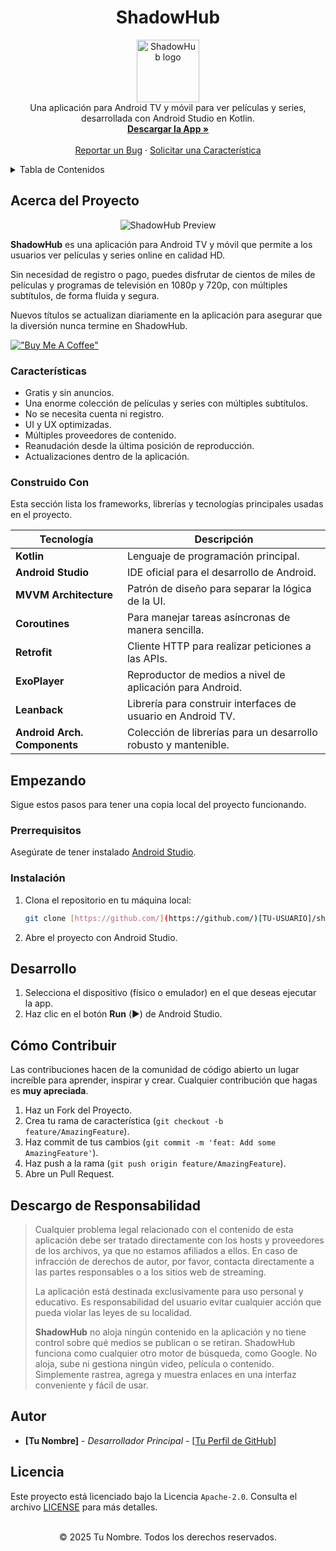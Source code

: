 <h1 align="center">ShadowHub</h1>

<p align="center">
  <img src="./assets/logo.png" height="100px" alt="ShadowHub logo" />
  <br />
  Una aplicación para Android TV y móvil para ver películas y series, desarrollada con Android Studio en Kotlin.
  <br />
  <a href="https://github.com/[TU-USUARIO]/shadowhub/releases/latest">
    <strong>Descargar la App »</strong>
  </a>
  <br />
  <br />
  <a href="https://github.com/[TU-USUARIO]/shadowhub/issues">Reportar un Bug</a>
  ·
  <a href="https://github.com/[TU-USUARIO]/shadowhub/issues">Solicitar una Característica</a>
</p>

<details>
  <summary>Tabla de Contenidos</summary>

- [Acerca del Proyecto](#acerca-del-proyecto)
  - [Características](#características)
  - [Construido Con](#construido-con)
- [Empezando](#empezando)
  - [Prerrequisitos](#prerrequisitos)
  - [Instalación](#instalación)
- [Desarrollo](#desarrollo)
- [Cómo Contribuir](#cómo-contribuir)
- [Descargo de Responsabilidad](#descargo-de-responsabilidad)
- [Autor](#autor)
- [Licencia](#licencia)
</details>

## Acerca del Proyecto

<p align="center">
  <img src="./.github/docs/screenshot.png" alt="ShadowHub Preview">
</p>

**ShadowHub** es una aplicación para Android TV y móvil que permite a los usuarios ver películas y series online en calidad HD.

Sin necesidad de registro o pago, puedes disfrutar de cientos de miles de películas y programas de televisión en 1080p y 720p, con múltiples subtítulos, de forma fluida y segura.

Nuevos títulos se actualizan diariamente en la aplicación para asegurar que la diversión nunca termine en ShadowHub.

[!["Buy Me A Coffee"](https://www.buymeacoffee.com/assets/img/custom_images/orange_img.png)](https://www.buymeacoffee.com/tu-usuario)

### Características

-   Gratis y sin anuncios.
-   Una enorme colección de películas y series con múltiples subtítulos.
-   No se necesita cuenta ni registro.
-   UI y UX optimizadas.
-   Múltiples proveedores de contenido.
-   Reanudación desde la última posición de reproducción.
-   Actualizaciones dentro de la aplicación.

### Construido Con

Esta sección lista los frameworks, librerías y tecnologías principales usadas en el proyecto.

| Tecnología | Descripción |
| --- | --- |
| **Kotlin** | Lenguaje de programación principal. |
| **Android Studio** | IDE oficial para el desarrollo de Android. |
| **MVVM Architecture** | Patrón de diseño para separar la lógica de la UI. |
| **Coroutines** | Para manejar tareas asíncronas de manera sencilla. |
| **Retrofit** | Cliente HTTP para realizar peticiones a las APIs. |
| **ExoPlayer** | Reproductor de medios a nivel de aplicación para Android. |
| **Leanback** | Librería para construir interfaces de usuario en Android TV. |
| **Android Arch. Components** | Colección de librerías para un desarrollo robusto y mantenible. |


## Empezando

Sigue estos pasos para tener una copia local del proyecto funcionando.

### Prerrequisitos

Asegúrate de tener instalado [Android Studio](https://developer.android.com/studio).

### Instalación

1.  Clona el repositorio en tu máquina local:
    ```bash
    git clone [https://github.com/](https://github.com/)[TU-USUARIO]/shadowhub.git
    ```

2.  Abre el proyecto con Android Studio.

## Desarrollo

1.  Selecciona el dispositivo (físico o emulador) en el que deseas ejecutar la app.
2.  Haz clic en el botón **Run** (▶️) de Android Studio.

## Cómo Contribuir

Las contribuciones hacen de la comunidad de código abierto un lugar increíble para aprender, inspirar y crear. Cualquier contribución que hagas es **muy apreciada**.

1.  Haz un Fork del Proyecto.
2.  Crea tu rama de característica (`git checkout -b feature/AmazingFeature`).
3.  Haz commit de tus cambios (`git commit -m 'feat: Add some AmazingFeature'`).
4.  Haz push a la rama (`git push origin feature/AmazingFeature`).
5.  Abre un Pull Request.

## Descargo de Responsabilidad

> Cualquier problema legal relacionado con el contenido de esta aplicación debe ser tratado directamente con los hosts y proveedores de los archivos, ya que no estamos afiliados a ellos. En caso de infracción de derechos de autor, por favor, contacta directamente a las partes responsables o a los sitios web de streaming.
>
> La aplicación está destinada exclusivamente para uso personal y educativo. Es responsabilidad del usuario evitar cualquier acción que pueda violar las leyes de su localidad.
>
> **ShadowHub** no aloja ningún contenido en la aplicación y no tiene control sobre qué medios se publican o se retiran. ShadowHub funciona como cualquier otro motor de búsqueda, como Google. No aloja, sube ni gestiona ningún video, película o contenido. Simplemente rastrea, agrega y muestra enlaces en una interfaz conveniente y fácil de usar.

## Autor

-   **[Tu Nombre]** - *Desarrollador Principal* - [[Tu Perfil de GitHub](https://github.com/[TU-USUARIO])]

## Licencia

Este proyecto está licenciado bajo la Licencia `Apache-2.0`. Consulta el archivo [LICENSE](LICENSE) para más detalles.

<p align="center">
  <br />
  © 2025 Tu Nombre. Todos los derechos reservados.
</p>
